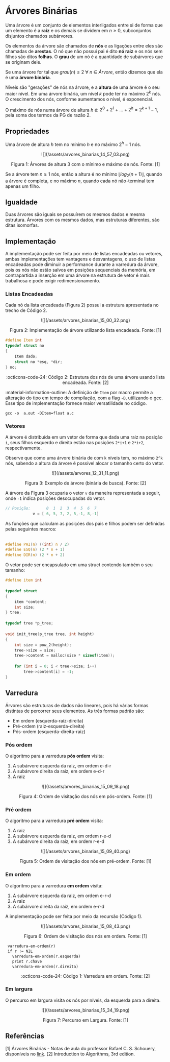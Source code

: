 # Árvores Binárias

Uma árvore é um conjunto de elementos interligados entre si de forma que um elemento é a **raiz** e os demais se dividem em $n\geq0$, subconjuntos disjuntos chamados subárvores.

Os elementos da árvore são chamados de **nós** e as ligações entre eles são chamadas de **arestas**. O nó que não possui pai é dito **nó raiz** e os nós sem filhos são ditos **folhas**. O **grau** de um nó é a quantidade de subárvores que se originam dele.

Se uma árvore for tal que $grau(n)\leq2\ \forall\ n\ \in\ Árvore$, então dizemos que ela é uma **árvore binária**.

Níveis são "gerações" de nós na árvore, e a **altura** de uma árvore é o seu maior nível. Em uma árvore binária, um nível $k$ pode ter no máximo $2^k$ nós. O crescimento dos nós, conforme aumentamos o nível, é exponencial.

O  máximo de nós numa árvore de altura $h$ é: $2^0+2^1+...+2^h = 2^{k+1}-1$, pela soma dos termos da PG de razão 2.

## Propriedades

Uma árvore de altura $h$ tem no mínimo $h$ e no máximo $2^h-1$ nós.

<center>
![](/assets/arvores_binarias_14_57_03.png)

Figura 1: Árvores de altura 3 com o mínimo e máximo de nós. Fonte: [1]
 </center>

Se a árvore tem $n\geq1$ nós, então a altura é no mínimo $\lfloor log_2(n+1) \rfloor$, quando a árvore é completa, e no máximo $n$, quando cada nó não-terminal tem apenas um filho.

## Igualdade

Duas árvores são iguais se possuírem os mesmos dados e mesma estrutura. Árvores com os mesmos dados, mas estruturas diferentes, são ditas isomorfas.

## Implementação

A implementação pode ser feita por meio de listas encadeadas ou vetores, ambas implementações tem vantagens e desvantagens, o uso de listas encadeadas pode diminuir a performance durante a varredura da árvore, pois os nós não estão salvos em posições sequenciais da memória, em contrapartida a inserção em uma árvore na estrutura de vetor é mais trabalhosa e pode exigir redimensionamento.

### Listas Encadeadas

Cada nó da lista encadeada (Figura 2) possui a estrutura apresentada no trecho de Código 2.

<center>
![](/assets/arvores_binarias_15_00_32.png)

Figura 2: Implementação de árvore utilizando lista encadeada. Fonte: [1]
 </center>

```c
#define Item int
typedef struct no
{
    Item dado;
    struct no *esq, *dir;
} no;
```

<center>

:octicons-code-24: Código 2: Estrutura dos nós de uma árvore usando lista encadeada. Fonte: [2]

</center>

:material-information-outline: A definição de `Item` por macro permite a alteração do tipo em tempo de compilação, com a flag `-D`, utilizando o gcc. Esse tipo de implementação fornece maior versatilidade no código.

```shell
gcc -o  a.out -DItem=float a.c
```

### Vetores

A árvore é distribuída em um vetor de forma que dada uma raiz na posição `i`, seus filhos esquerdo e direito estão nas posições `2*i+1` e `2*i+2`, respectivamente.

Observe que como uma árvore binária de com `k` níveis tem, no máximo `2^k` nós, sabendo a altura da árvore é possível alocar o tamanho certo do vetor.

<center>
![](/assets/arvores_12_31_11.png)

Figura 3: Exemplo de árvore (binária de busca). Fonte: [2]
 </center>

A árvore da Figura 3 ocuparia o vetor `v` da maneira representada a seguir, onde `-1` indica posições desocupadas do vetor.

```c
// Posição:       0  1  2  3  4  5  6  7
            v = [ 6, 5, 7, 2, 5,-1, 8,-1]
```

As funções que calculam as posições dos pais e filhos podem ser definidas pelas seguintes macros:

```c

#define PAI(n) ((int) n / 2)
#define ESQ(n) (2 * n + 1)
#define DIR(n) (2 * n + 2)

```

O vetor pode ser encapsulado em uma struct contendo também o seu tamanho:

```c
#define item int

typedef struct
{
    item *content;
    int size;
} tree;

typedef tree *p_tree;

void init_tree(p_tree tree, int height)
{
    int size = pow_2(height);
    tree->size = size;
    tree->content = malloc(size * sizeof(item));
    
    for (int i = 0; i < tree->size; i++)
        tree->content[i] = -1;
}
```

## Varredura

Árvores são estruturas de dados não lineares, pois há várias formas distintas de percorrer seus elementos. As três formas padrão são:

- Em ordem (esquerda-raiz-direita)
- Pré-ordem (raiz-esquerda-direita)
- Pós-ordem (esquerda-direita-raiz)

### Pós ordem

O algoritmo para a varredura **pós ordem** visita:

1. A subárvore esquerda da raiz, em ordem e-d-r
2. A subárvore direita da raiz, em ordem e-d-r
3. A raiz

<center>
![](/assets/arvores_binarias_15_09_18.png)

Figura 4: Ordem de visitação dos nós em pós-ordem. Fonte: [1]
</center>

### Pré ordem

O algoritmo para a varredura **pré ordem** visita:

1. A raiz
2. A subárvore esquerda da raiz, em ordem r-e-d
3. A subárvore direita da raiz, em ordem r-e-d

<center>
![](/assets/arvores_binarias_15_09_40.png)

Figura 5: Ordem de visitação dos nós em pré-ordem. Fonte: [1]
</center>

### Em ordem

O algoritmo para a varredura **em ordem** visita:

1. A subárvore esquerda da raiz, em ordem e-r-d
2. A raiz
3. A subárvore direita da raiz, em ordem e-r-d

A implementação pode ser feita por meio da recursão (Código 1).

<center>
![](/assets/arvores_binarias_15_08_43.png)

Figura 6: Ordem de visitação dos nós em ordem. Fonte: [1]
</center>

```title="Pseudo código - varredura em ordem" linenums="1"
 varredura-em-ordem(r)
 if r != NIL
   varredura-em-ordem(r.esquerda)
   print r.chave
   varredura-em-ordem(r.direita)
```

<center>

:octicons-code-24: Código 1: Varredura em ordem. Fonte: [2]

</center>

### Em largura

O percurso em largura visita os nós por níveis, da esquerda para a direita.
<center>
![](/assets/arvores_binarias_15_34_19.png)

Figura 7: Percurso em Largura. Fonte: [1]
</center>

## Referências

[1] Árvores Binárias - Notas de aula do professor Rafael C. S. Schouery, disponíveis no [link](https://www.ic.unicamp.br/~rafael/cursos/2s2019/mc202/).
[2] Introduction to Algorithms, 3rd edition.
